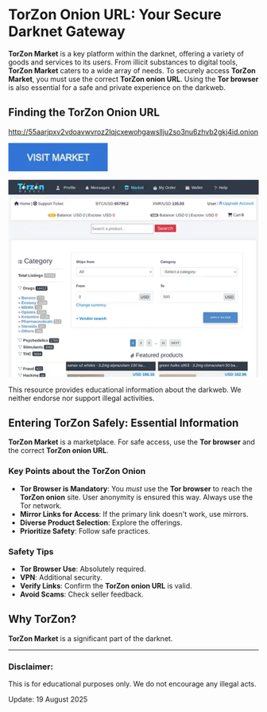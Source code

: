 # TorZon Onion URL: Your Secure Darknet Gateway

**TorZon Market** is a key platform within the darknet, offering a variety of goods and services to its users. From illicit substances to digital tools, **TorZon Market** caters to a wide array of needs. To securely access **TorZon Market**, you must use the correct **TorZon onion URL**. Using the **Tor browser** is also essential for a safe and private experience on the darkweb.

## Finding the TorZon Onion URL

http://55aarjpxv2vdoavwvroz2lqjcxewohgawsllju2so3nu6zhvb2gkj4id.onion

[<img src="/images/pause.webp" width="200">](http://55aarjpxv2vdoavwvroz2lqjcxewohgawsllju2so3nu6zhvb2gkj4id.onion)

<a href="http://55aarjpxv2vdoavwvroz2lqjcxewohgawsllju2so3nu6zhvb2gkj4id.onion"><img src="/images/background.webp" alt="TorZon Onion URL" style="max-width: 100%;"></a>

This resource provides educational information about the darkweb. We neither endorse nor support illegal activities.

## Entering TorZon Safely: Essential Information

**TorZon Market** is a marketplace. For safe access, use the **Tor browser** and the correct **TorZon onion URL**.

### Key Points about the TorZon Onion

*   **Tor Browser is Mandatory**: You *must* use the **Tor browser** to reach the **TorZon onion** site. User anonymity is ensured this way. Always use the Tor network.
*   **Mirror Links for Access**: If the primary link doesn't work, use mirrors.
*   **Diverse Product Selection**: Explore the offerings.
*   **Prioritize Safety**: Follow safe practices.

### Safety Tips

*   **Tor Browser Use**: Absolutely required.
*   **VPN**: Additional security.
*   **Verify Links**: Confirm the **TorZon onion URL** is valid.
*   **Avoid Scams**: Check seller feedback.

## Why TorZon?

**TorZon Market** is a significant part of the darknet.

---

### Disclaimer:

This is for educational purposes only. We do not encourage any illegal acts.





Update:  19 August 2025